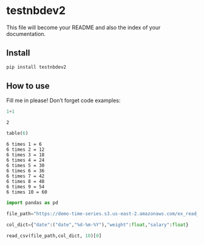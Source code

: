 testnbdev2
================

<!-- WARNING: THIS FILE WAS AUTOGENERATED! DO NOT EDIT! -->

This file will become your README and also the index of your
documentation.

## Install

``` sh
pip install testnbdev2
```

## How to use

Fill me in please! Don’t forget code examples:

``` python
1+1
```

    2

``` python
table(6)
```

    6 times 1 = 6
    6 times 2 = 12
    6 times 3 = 18
    6 times 4 = 24
    6 times 5 = 30
    6 times 6 = 36
    6 times 7 = 42
    6 times 8 = 48
    6 times 9 = 54
    6 times 10 = 60

``` python
import pandas as pd
```

``` python
file_path="https://demo-time-series.s3.us-east-2.amazonaws.com/ex_read_csv1.csv"

col_dict={"date":("date","%d-%m-%Y"),"weight":float,"salary":float}

read_csv(file_path,col_dict, 10)[0]
```
